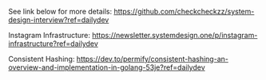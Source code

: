 See link below for more details:
https://github.com/checkcheckzz/system-design-interview?ref=dailydev

Instagram Infrastructure:
https://newsletter.systemdesign.one/p/instagram-infrastructure?ref=dailydev

Consistent Hashing:
https://dev.to/permify/consistent-hashing-an-overview-and-implementation-in-golang-53je?ref=dailydev